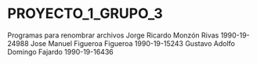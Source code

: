 # PROYECTO_1_GRUPO_3
Programas para renombrar archivos
Jorge Ricardo Monzón Rivas 1990-19-24988
Jose Manuel Figueroa Figueroa 1990-19-15243
Gustavo Adolfo Domingo Fajardo 1990-19-16436

